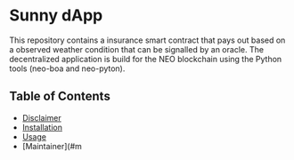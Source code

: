 # Sunny dApp
This repository contains a insurance smart contract that pays out based on a observed weather condition that can be signalled by an oracle. The decentralized application is build for the NEO blockchain using the Python tools (neo-boa and neo-pyton).

## Table of Contents

- [Disclaimer](#disclaimer)
- [Installation](#installation)
- [Usage](#usage)
- [Maintainer](#m